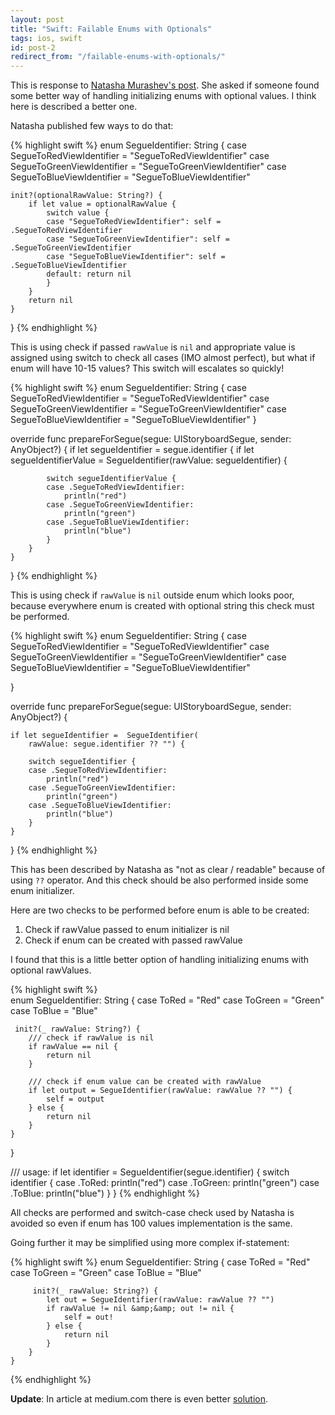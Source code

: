 ```yaml
---
layout: post
title: "Swift: Failable Enums with Optionals"
tags: ios, swift
id: post-2
redirect_from: "/failable-enums-with-optionals/"
---
```


This is response to [Natasha Murashev's post][natasha-the-robot-post].
She asked if someone found some better way of handling initializing enums with
optional values. I think here is described a better one.

Natasha published few ways to do that:

{% highlight swift %}
enum SegueIdentifier: String {
    case SegueToRedViewIdentifier = "SegueToRedViewIdentifier"
    case SegueToGreenViewIdentifier = "SegueToGreenViewIdentifier"
    case SegueToBlueViewIdentifier = "SegueToBlueViewIdentifier"

    init?(optionalRawValue: String?) {
        if let value = optionalRawValue {
            switch value {
            case "SegueToRedViewIdentifier": self = .SegueToRedViewIdentifier
            case "SegueToGreenViewIdentifier": self = .SegueToGreenViewIdentifier
            case "SegueToBlueViewIdentifier": self = .SegueToBlueViewIdentifier
            default: return nil
            }
        }
        return nil
    }
}
{% endhighlight %}

This is using check if passed `rawValue` is `nil` and appropriate value is
assigned using switch to check all cases (IMO almost perfect), but what if
enum will have 10-15 values? This switch will escalates so quickly!

{% highlight swift %}
enum SegueIdentifier: String {
    case SegueToRedViewIdentifier = "SegueToRedViewIdentifier"
    case SegueToGreenViewIdentifier = "SegueToGreenViewIdentifier"
    case SegueToBlueViewIdentifier = "SegueToBlueViewIdentifier"
}

override func prepareForSegue(segue: UIStoryboardSegue, sender: AnyObject?) {
    if let segueIdentifier = segue.identifier {
        if let segueIdentifierValue =  SegueIdentifier(rawValue: segueIdentifier) {

            switch segueIdentifierValue {
            case .SegueToRedViewIdentifier:
                println("red")
            case .SegueToGreenViewIdentifier:
                println("green")
            case .SegueToBlueViewIdentifier:
                println("blue")
            }
        }
    }
}
{% endhighlight %}

This is using check if `rawValue` is `nil` outside enum which looks poor,
because everywhere enum is created with optional string this check must
be performed.

{% highlight swift %}
enum SegueIdentifier: String {
    case SegueToRedViewIdentifier = "SegueToRedViewIdentifier"
    case SegueToGreenViewIdentifier = "SegueToGreenViewIdentifier"
    case SegueToBlueViewIdentifier = "SegueToBlueViewIdentifier"

}

override func prepareForSegue(segue: UIStoryboardSegue, sender: AnyObject?) {

    if let segueIdentifier =  SegueIdentifier(
        rawValue: segue.identifier ?? "") {

        switch segueIdentifier {
        case .SegueToRedViewIdentifier:
            println("red")
        case .SegueToGreenViewIdentifier:
            println("green")
        case .SegueToBlueViewIdentifier:
            println("blue")
        }
    }
}
{% endhighlight %}

This has been described by Natasha as "not as clear / readable" because of
using `??` operator. And this check should be also performed inside some
enum initializer.

Here are two checks to be performed before enum is able to be created:
1. Check if rawValue passed to enum initializer is nil
2. Check if enum can be created with passed rawValue

I found that this is a little better option of handling initializing
enums with optional rawValues.

{% highlight swift %}  
enum SegueIdentifier: String {
    case ToRed = "Red"
    case ToGreen = "Green"
    case ToBlue = "Blue"

     init?(_ rawValue: String?) {
        /// check if rawValue is nil
        if rawValue == nil {
            return nil
        }

        /// check if enum value can be created with rawValue
        if let output = SegueIdentifier(rawValue: rawValue ?? "") {
            self = output
        } else {
            return nil
        }
    }
}

/// usage:
if let identifier = SegueIdentifier(segue.identifier) {
    switch identifier {
    case .ToRed: println("red")
    case .ToGreen: println("green")
    case .ToBlue: println("blue")
    }
}
{% endhighlight %}

All checks are performed and switch-case check used by Natasha is avoided
so even if enum has 100 values implementation is the same.

Going further it may be simplified using more complex if-statement:

{% highlight swift %}
enum SegueIdentifier: String {
        case ToRed = "Red"
        case ToGreen = "Green"
        case ToBlue = "Blue"

         init?(_ rawValue: String?) {
            let out = SegueIdentifier(rawValue: rawValue ?? "")
            if rawValue != nil &amp;&amp; out != nil {
                self = out!
            } else {
                return nil
            }
        }
    }
{% endhighlight %}


**Update**: In article at medium.com there is even better [solution][better-solution].

[natasha-the-robot-post]: http://natashatherobot.com/swift-failable-enums-with-optionals/
[better-solution]: https://medium.com/@tomkowz/failable-enums-with-optionals-83b7a2df3605
